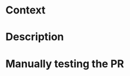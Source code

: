# Context
<!-- Why is this change required? What problem does it solve? -->

<!-- If it closes an Asana Task, please link to the task here. -->
<!-- **Related Tasks**: [Task name](Task url) -->

# Description
<!-- Describe your changes in detail. -->

<!-- If this PR has dependencies, please link them here. -->
<!-- **Dependencies**: -->

# Manually testing the PR
<!-- Describe how reviewers and approvers can test this PR. -->